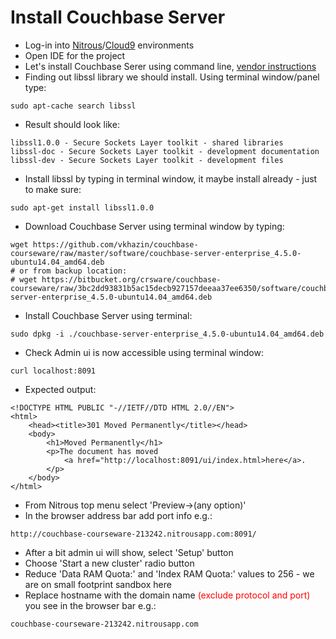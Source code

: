 # Install Couchbase Server #

* Log-in into <a href="http://nitrous.io" target="_blank">Nitrous</a>/<a href="http://c9.io" target="_blank">Cloud9</a> environments
* Open IDE for the project
* Let's install Couchbase Serer using command line, <a href="http://developer.couchbase.com/documentation/server/current/getting-started/installing.html" target="_blank">vendor instructions</a>    
* Finding out libssl library we should install. Using terminal window/panel type: 
```
sudo apt-cache search libssl 
```  
* Result should look like:
```
libssl1.0.0 - Secure Sockets Layer toolkit - shared libraries
libssl-doc - Secure Sockets Layer toolkit - development documentation
libssl-dev - Secure Sockets Layer toolkit - development files
```
  
* Install libssl by typing in terminal window, it maybe install already - just to make sure:
```
sudo apt-get install libssl1.0.0
```
  
* Download Couchbase Server using terminal window by typing:
```
wget https://github.com/vkhazin/couchbase-courseware/raw/master/software/couchbase-server-enterprise_4.5.0-ubuntu14.04_amd64.deb
# or from backup location:  
# wget https://bitbucket.org/crsware/couchbase-courseware/raw/3bc2dd93831b5ac15decb927157deeaa37ee6350/software/couchbase-server-enterprise_4.5.0-ubuntu14.04_amd64.deb  
```

* Install Couchbase Server using terminal:
```
sudo dpkg -i ./couchbase-server-enterprise_4.5.0-ubuntu14.04_amd64.deb
```

* Check Admin ui is now accessible using terminal window:
```
curl localhost:8091
```

* Expected output:
```
<!DOCTYPE HTML PUBLIC "-//IETF//DTD HTML 2.0//EN">
<html>
	<head><title>301 Moved Permanently</title></head>
	<body>
		<h1>Moved Permanently</h1>
		<p>The document has moved
			<a href="http://localhost:8091/ui/index.html>here</a>.
		</p>
	</body>
</html>
```

* From Nitrous top menu select 'Preview->(any option)'
* In the browser address bar add port info e.g.:
```
http://couchbase-courseware-213242.nitrousapp.com:8091/
```

* After a bit admin ui will show, select 'Setup' button
* Choose 'Start a new cluster' radio button
* Reduce 'Data RAM Quota:' and 'Index RAM Quota:' values to 256 - we are on small footprint sandbox here
* Replace hostname with the domain name <a style="color:red">(exclude protocol and port)</a> you see in the browser bar e.g.:
```
couchbase-courseware-213242.nitrousapp.com
```
  


